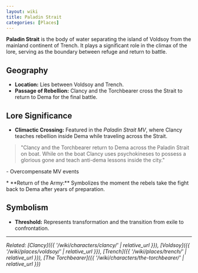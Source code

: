 ```yaml
---
layout: wiki
title: Paladin Strait
categories: [Places]
---
```


**Paladin Strait** is the body of water separating the island of Voldsoy from the mainland continent of Trench. It plays a significant role in the climax of the lore, serving as the boundary between refuge and return to battle.

## <span class="tape-accent-yellow">Geography</span>

* **Location:** Lies between Voldsoy and Trench.
* **Passage of Rebellion:** Clancy and the Torchbearer cross the Strait to return to Dema for the final battle.

## <span class="tape-accent-red">Lore Significance</span>

* **Climactic Crossing:** Featured in the *Paladin Strait MV*, where Clancy teaches rebellion inside Dema while traveling across the Strait.
> "Clancy and the Torchbearer return to Dema across the Paladin Strait on boat. While on the boat Clancy uses psychokineses to possess a glorious gone and teach anti-dema lessons inside the city."
<p class="quote-attribution">- Overcompensate MV events</p>
* **Return of the Army:** Symbolizes the moment the rebels take the fight back to Dema after years of preparation.

## <span class="tape-accent-yellow">Symbolism</span>

* **Threshold:** Represents transformation and the transition from exile to confrontation.

---

*Related: \[Clancy]\({{ '/wiki/characters/clancy/' | relative\_url }}), \[Voldsoy]\({{ '/wiki/places/voldsoy/' | relative\_url }}), \[Trench]\({{ '/wiki/places/trench/' | relative\_url }}), \[The Torchbearer]\({{ '/wiki/characters/the-torchbearer/' | relative\_url }})*

